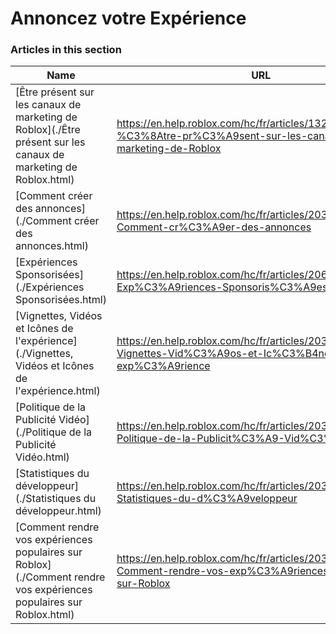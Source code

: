 # Annoncez votre Expérience  
### Articles in this section
Name|URL
-|-
[Être présent sur les canaux de marketing de Roblox](./Être présent sur les canaux de marketing de Roblox.html) |https://en.help.roblox.com/hc/fr/articles/13265567553812-%C3%8Atre-pr%C3%A9sent-sur-les-canaux-de-marketing-de-Roblox
[Comment créer des annonces](./Comment créer des annonces.html) |https://en.help.roblox.com/hc/fr/articles/203313840-Comment-cr%C3%A9er-des-annonces
[Expériences Sponsorisées](./Expériences Sponsorisées.html) |https://en.help.roblox.com/hc/fr/articles/206455923-Exp%C3%A9riences-Sponsoris%C3%A9es
[Vignettes, Vidéos et Icônes de l'expérience](./Vignettes, Vidéos et Icônes de l'expérience.html) |https://en.help.roblox.com/hc/fr/articles/203314060-Vignettes-Vid%C3%A9os-et-Ic%C3%B4nes-de-l-exp%C3%A9rience
[Politique de la Publicité Vidéo](./Politique de la Publicité Vidéo.html) |https://en.help.roblox.com/hc/fr/articles/203312520-Politique-de-la-Publicit%C3%A9-Vid%C3%A9o
[Statistiques du développeur](./Statistiques du développeur.html) |https://en.help.roblox.com/hc/fr/articles/203314110-Statistiques-du-d%C3%A9veloppeur
[Comment rendre vos expériences populaires sur Roblox](./Comment rendre vos expériences populaires sur Roblox.html) |https://en.help.roblox.com/hc/fr/articles/203313420-Comment-rendre-vos-exp%C3%A9riences-populaires-sur-Roblox